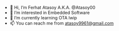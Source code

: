 - 👋 Hi, I’m Ferhat Atasoy A.K.A. @Atasoy00
- 👀 I’m interested in Embedded Software
- 🌱 I’m currently learning OTA lwip
- 📫 You can reach me from atasoy9961@gmail.com

<!---
Atasoy00/Atasoy00 is a ✨ special ✨ repository because its `README.md` (this file) appears on your GitHub profile.
You can click the Preview link to take a look at your changes.
--->
